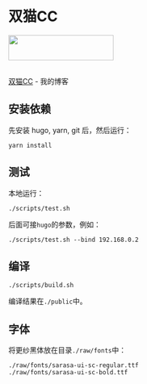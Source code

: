 # 双猫CC

<a href="https://catcat.cc">
<img src="https://catcat.cc/images/2cats.png" width="208" height="50" /></a>
<br>
<br>

[双猫CC](https://catcat.cc) - 我的博客

## 安装依赖

先安装 hugo, yarn, git 后，然后运行：

```shell
yarn install
```

## 测试

本地运行：

```shell
./scripts/test.sh
```

后面可接`hugo`的参数，例如：

```shell
./scripts/test.sh --bind 192.168.0.2
```

## 编译

```shell
./scripts/build.sh
```

编译结果在`./public`中。

## 字体

将更纱黑体放在目录`./raw/fonts`中：

```text
./raw/fonts/sarasa-ui-sc-regular.ttf
./raw/fonts/sarasa-ui-sc-bold.ttf
```
